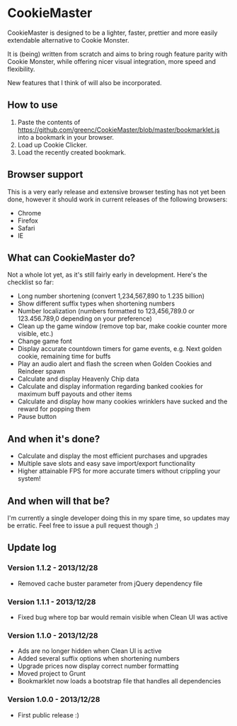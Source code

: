 CookieMaster
=============

CookieMaster is designed to be a lighter, faster, prettier and more easily extendable alternative to Cookie Monster.

It is (being) written from scratch and aims to bring rough feature parity with Cookie Monster, while offering nicer visual integration, more speed and flexibility.

New features that I think of will also be incorporated.

How to use
----------

1. Paste the contents of https://github.com/greenc/CookieMaster/blob/master/bookmarklet.js into a bookmark in your browser.
2. Load up Cookie Clicker.
3. Load the recently created bookmark.

Browser support
----------

This is a very early release and extensive browser testing has not yet been done, however it should work in current releases of the following browsers:

 - Chrome
 - Firefox
 - Safari
 - IE

What can CookieMaster do?
---------------------------

Not a whole lot yet, as it's still fairly early in development. Here's the checklist so far:

 - Long number shortening (convert 1,234,567,890 to 1.235 billion)
 - Show different suffix types when shortening numbers
 - Number localization (numbers formatted to 123,456,789.0 or 123.456.789,0 depending on your preference)
 - Clean up the game window (remove top bar, make cookie counter more visible, etc.)
 - Change game font
 - Display accurate countdown timers for game events, e.g. Next golden cookie, remaining time for buffs
 - Play an audio alert and flash the screen when Golden Cookies and Reindeer spawn
 - Calculate and display Heavenly Chip data
 - Calculate and display information regarding banked cookies for maximum buff payouts and other items
 - Calculate and display how many cookies wrinklers have sucked and the reward for popping them
 - Pause button

And when it's done?
-----------

 - Calculate and display the most efficient purchases and upgrades
 - Multiple save slots and easy save import/export functionality
 - Higher attainable FPS for more accurate timers without crippling your system!

And when will that be?
-----------

I'm currently a single developer doing this in my spare time, so updates may be erratic. Feel free to issue a pull request though ;)

Update log
-----------

### Version 1.1.2 - 2013/12/28

 - Removed cache buster parameter from jQuery dependency file

### Version 1.1.1 - 2013/12/28

 - Fixed bug where top bar would remain visible when Clean UI was active

### Version 1.1.0 - 2013/12/28

 - Ads are no longer hidden when Clean UI is active
 - Added several suffix options when shortening numbers
 - Upgrade prices now display correct number formatting
 - Moved project to Grunt
 - Bookmarklet now loads a bootstrap file that handles all dependencies

### Version 1.0.0 - 2013/12/28

 - First public release :)